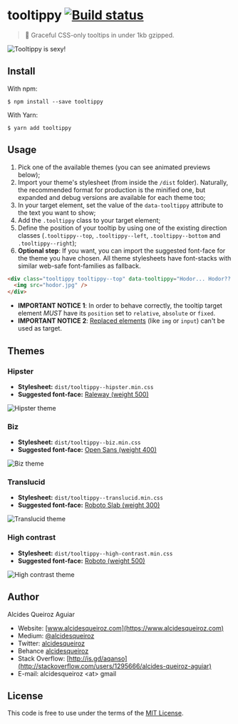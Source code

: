 # tooltippy [![Build status](https://travis-ci.org/alcidesqueiroz/tooltippy.svg?branch=master)](https://travis-ci.org/alcidesqueiroz/tooltippy)

> 💬 Graceful CSS-only tooltips in under 1kb gzipped.

![Tooltippy is sexy!](https://gist.githubusercontent.com/alcidesqueiroz/c3d6c6edc559194bc37a2c464a21768d/raw/8d8b01f62703f8cb7442e369ef805965c1efe77e/tooltippy.png)

## Install

With npm:
```
$ npm install --save tooltippy
```

With Yarn:

```
$ yarn add tooltippy
```

## Usage

1. Pick one of the available themes (you can see animated previews below);
2. Import your theme's stylesheet (from inside the `/dist` folder). Naturally, the recommended format for production is the minified one, but expanded and debug versions are available for each theme too;
3. In your target element, set the value of the `data-tooltippy` attribute to the text you want to show;
4. Add the `.tooltippy` class to your target element;
5. Define the position of your tooltip by using one of the existing direction classes (`.tooltippy--top`, `.tooltippy--left`, `.tooltippy--bottom` and `.tooltippy--right`);
6. **Optional step**: If you want, you can import the suggested font-face for the theme you have chosen. All theme stylesheets have font-stacks with similar web-safe font-families as fallback.


```html
<div class="tooltippy tooltippy--top" data-tooltippy="Hodor... Hodor?? Hodor!">
  <img src="hodor.jpg" />
</div>
```

- **IMPORTANT NOTICE 1**: In order to behave correctly, the tooltip target element *MUST* have its `position` set to `relative`, `absolute` or `fixed`.
- **IMPORTANT NOTICE 2**: [Replaced elements](https://stackoverflow.com/a/6949190) (like `img` or `input`) can't be used as target.

## Themes

### Hipster

- **Stylesheet:** `dist/tooltippy--hipster.min.css`
- **Suggested font-face:** [Raleway (weight 500)](https://fonts.googleapis.com/css?family=Raleway:500)

![Hipster theme](https://gist.githubusercontent.com/alcidesqueiroz/c3d6c6edc559194bc37a2c464a21768d/raw/278d1b8985497ff1fd58a7f6ecf3d102fadbd048/tooltippy--hipster.gif)

### Biz

- **Stylesheet:** `dist/tooltippy--biz.min.css`
- **Suggested font-face:** [Open Sans (weight 400)](https://fonts.googleapis.com/css?family=Open+Sans:400)

![Biz theme](https://gist.githubusercontent.com/alcidesqueiroz/c3d6c6edc559194bc37a2c464a21768d/raw/278d1b8985497ff1fd58a7f6ecf3d102fadbd048/tooltippy--biz.gif)

### Translucid

- **Stylesheet:** `dist/tooltippy--translucid.min.css`
- **Suggested font-face:** [Roboto Slab (weight 300)](https://fonts.googleapis.com/css?family=Roboto+Slab:300)

![Translucid theme](https://gist.githubusercontent.com/alcidesqueiroz/c3d6c6edc559194bc37a2c464a21768d/raw/278d1b8985497ff1fd58a7f6ecf3d102fadbd048/tooltippy--translucid.gif)

### High contrast

- **Stylesheet:** `dist/tooltippy--high-contrast.min.css`
- **Suggested font-face:** [Roboto (weight 500)](https://fonts.googleapis.com/css?family=Roboto:500)

![High contrast theme](https://gist.githubusercontent.com/alcidesqueiroz/c3d6c6edc559194bc37a2c464a21768d/raw/278d1b8985497ff1fd58a7f6ecf3d102fadbd048/tooltippy--high-contrast.gif)


## Author

Alcides Queiroz Aguiar

- Website: [www.alcidesqueiroz.com](https://www.alcidesqueiroz.com)
- Medium: [@alcidesqueiroz](https://medium.com/@alcidesqueiroz)
- Twitter: [alcidesqueiroz](https://twitter.com/alcidesqueiroz)
- Behance [alcidesqueiroz](https://behance.net/alcidesqueiroz)
- Stack Overflow: [http://is.gd/aqanso](http://stackoverflow.com/users/1295666/alcides-queiroz-aguiar)
- E-mail: alcidesqueiroz &lt;at&gt; gmail


## License

This code is free to use under the terms of the [MIT License](LICENSE.md).
